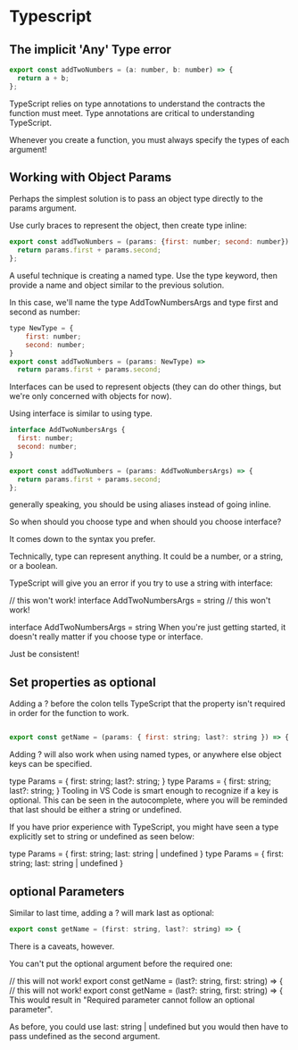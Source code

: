 # Typescript

## The implicit 'Any' Type error

```javascript
export const addTwoNumbers = (a: number, b: number) => {
  return a + b;
};
```
TypeScript relies on type annotations to understand the contracts the function must meet. Type annotations are critical to understanding TypeScript.

Whenever you create a function, you must always specify the types of each argument!

## Working with Object Params

Perhaps the simplest solution is to pass an object type directly to the params argument.

Use curly braces to represent the object, then create type inline:

```javascript
export const addTwoNumbers = (params: {first: number; second: number}) => {
  return params.first + params.second;
};
```
A useful technique is creating a named type. Use the type keyword, then provide a name and object similar to the previous solution.

In this case, we'll name the type AddTowNumbersArgs and type first and second as number:

``` javascript
type NewType = {
    first: number;
    second: number;
}
export const addTwoNumbers = (params: NewType) => 
  return params.first + params.second;
```
Interfaces can be used to represent objects (they can do other things, but we're only concerned with objects for now).

Using interface is similar to using type.

``` javascript
interface AddTwoNumbersArgs {
  first: number;
  second: number;
}

export const addTwoNumbers = (params: AddTwoNumbersArgs) => {
  return params.first + params.second;
};
```

generally speaking, you should be using aliases instead of going inline.

So when should you choose type and when should you choose interface?

It comes down to the syntax you prefer.

Technically, type can represent anything. It could be a number, or a string, or a boolean.

TypeScript will give you an error if you try to use a string with interface:

// this won't work! interface AddTwoNumbersArgs = string
// this won't work!

interface AddTwoNumbersArgs = string
When you're just getting started, it doesn't really matter if you choose type or interface.

Just be consistent!

## Set properties as optional

Adding a ? before the colon tells TypeScript that the property isn't required in order for the function to work.

``` javascript

export const getName = (params: { first: string; last?: string }) => {
```


Adding ? will also work when using named types, or anywhere else object keys can be specified.

type Params = { first: string; last?: string; }
type Params = {
  first: string;
  last?: string;
}
Tooling in VS Code is smart enough to recognize if a key is optional. This can be seen in the autocomplete, where you will be reminded that last should be either a string or undefined.

If you have prior experience with TypeScript, you might have seen a type explicitly set to string or undefined as seen below:

type Params = { first: string; last: string | undefined }
type Params = { first: string; last: string | undefined }

## optional Parameters

Similar to last time, adding a ? will mark last as optional:
``` javascript
export const getName = (first: string, last?: string) => {
```
There is a caveats, however.

You can't put the optional argument before the required one:

// this will not work! export const getName = (last?: string, first: string) => {
// this will not work! export const getName = (last?: string, first: string) => {
This would result in "Required parameter cannot follow an optional parameter".

As before, you could use last: string | undefined but you would then have to pass undefined as the second argument.